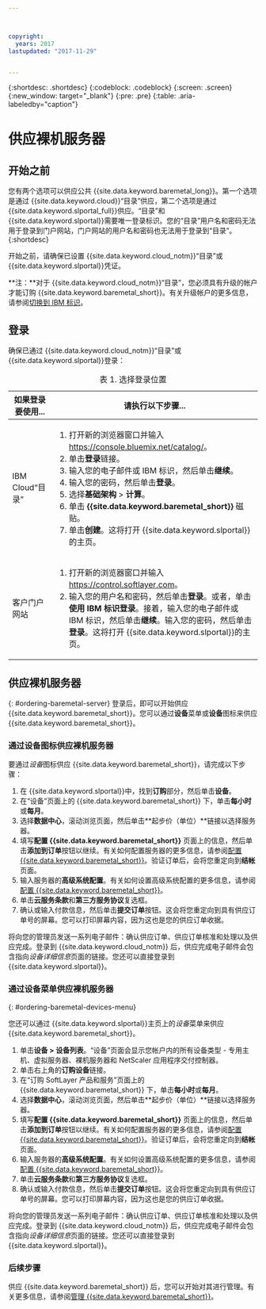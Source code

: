 ```yaml
---



copyright:
  years: 2017
lastupdated: "2017-11-29"


---
```


{:shortdesc: .shortdesc}
{:codeblock: .codeblock}
{:screen: .screen}
{:new_window: target="_blank"}
{:pre: .pre}
{:table: .aria-labeledby="caption"}

# 供应裸机服务器

## 开始之前
您有两个选项可以供应公共 {{site.data.keyword.baremetal_long}}。第一个选项是通过 {{site.data.keyword.cloud}}“目录”供应，第二个选项是通过 {{site.data.keyword.slportal_full}}供应。“目录”和 {{site.data.keyword.slportal}}需要唯一登录标识。您的“目录”用户名和密码无法用于登录到门户网站，门户网站的用户名和密码也无法用于登录到“目录”。
{:shortdesc}

开始之前，请确保已设置 {{site.data.keyword.cloud_notm}}“目录”或 {{site.data.keyword.slportal}}凭证。 
  
**注：**对于 {{site.data.keyword.cloud_notm}}“目录”，您必须具有升级的帐户才能订购 {{site.data.keyword.baremetal_short}}。有关升级帐户的更多信息，请参阅[切换到 IBM 标识](https://console.ng.bluemix.net/docs/admin/softlayerlink.html)。
  
## 登录 
确保已通过 {{site.data.keyword.cloud_notm}}“目录”或 {{site.data.keyword.slportal}}登录： 

  <table>
   <CAPTION>表 1. 选择登录位置</CAPTION>
   <THEAD>
   <TR>
   <th>如果登录要使用...</th>
   <th>请执行以下步骤...</th>
   </TR>
   </THEAD>
   <TBODY>
   <tr>
   <td>IBM Cloud“目录”</td>
   <td>
   <ol>
   <li>打开新的浏览器窗口并输入 <a href="https://console.bluemix.net/catalog/">https://console.bluemix.net/catalog/</a>。</li>
   <li>单击<b>登录</b>链接。</li>
   <li>输入您的电子邮件或 IBM 标识，然后单击<b>继续</b>。</li>
   <li>输入您的密码，然后单击<b>登录</b>。</li>
   <li>选择<b>基础架构</b> > <b>计算</b>。</li>
   <li>单击 <b>{{site.data.keyword.baremetal_short}}</b> 磁贴。</li>
   <li>单击<b>创建</b>。这将打开 {{site.data.keyword.slportal}}的主页。</li>
   </ol>
   </td>
   </tr>
   <tr>
   <td>客户门户网站</td>
   <td>
   <ol>
   <li>打开新的浏览器窗口并输入 <a href="https://control.softlayer.com">https://control.softlayer.com</a>。</li>
   <li>输入您的用户名和密码，然后单击<b>登录</b>。或者，单击<b>使用 IBM 标识登录</b>。接着，输入您的电子邮件或 IBM 标识，然后单击<b>继续</b>。输入您的密码，然后单击<b>登录</b>。这将打开 {{site.data.keyword.slportal}}的主页。</li>
   </ol>
   </td>
   </tr>
   </TBODY>
   </table>

## 供应裸机服务器
{: #ordering-baremetal-server}
登录后，即可以开始供应 {{site.data.keyword.baremetal_short}}。您可以通过**设备**菜单或**设备**图标来供应 {{site.data.keyword.baremetal_short}}。

### 通过设备图标供应裸机服务器
要通过*设备*图标供应 {{site.data.keyword.baremetal_short}}，请完成以下步骤：

1.  在 {{site.data.keyword.slportal}}中，找到**订购**部分，然后单击**设备**。
2.  在“设备”页面上的 {{site.data.keyword.baremetal_short}} 下，单击**每小时**或**每月**。
3.  选择**数据中心**，滚动浏览页面，然后单击**起步价（单位）**链接以选择服务器。 
4.  填写**配置 {{site.data.keyword.baremetal_short}}** 页面上的信息，然后单击**添加到订单**按钮以继续。有关如何配置服务器的更多信息，请参阅[配置 {{site.data.keyword.baremetal_short}}](.../bare-metal/configuring.md)。验证订单后，会将您重定向到**结帐**页面。
5.  输入服务器的**高级系统配置**。有关如何设置高级系统配置的更多信息，请参阅[配置 {{site.data.keyword.baremetal_short}}](.../bare-metal/configuring.md)。
6.  单击**云服务条款**和**第三方服务协议**复选框。
7.  确认或输入付款信息，然后单击**提交订单**按钮。这会将您重定向到具有供应订单号的屏幕。您可以打印屏幕内容，因为这也是您的供应订单收据。

 将向您的管理员发送一系列电子邮件：确认供应订单、供应订单核准和处理以及供应完成。登录到 {{site.data.keyword.cloud_notm}} 后，供应完成电子邮件会包含指向*设备详细信息*页面的链接。您还可以直接登录到 {{site.data.keyword.slportal}}。

### 通过设备菜单供应裸机服务器
{: #ordering-baremetal-devices-menu}

您还可以通过 {{site.data.keyword.slportal}}主页上的*设备*菜单来供应 {{site.data.keyword.baremetal_short}}。 

1. 单击**设备 > 设备列表**。“设备”页面会显示您帐户内的所有设备类型 - 专用主机、虚拟服务器、裸机服务器和 NetScaler 应用程序交付控制器。
2. 单击右上角的**订购设备**链接。
3. 在“订购 SoftLayer 产品和服务”页面上的 {{site.data.keyword.baremetal_short}} 下，单击**每小时**或**每月**。
4. 选择**数据中心**，滚动浏览页面，然后单击**起步价（单位）**链接以选择服务器。 
5.  填写**配置 {{site.data.keyword.baremetal_short}}** 页面上的信息，然后单击**添加到订单**按钮以继续。有关如何配置服务器的更多信息，请参阅[配置 {{site.data.keyword.baremetal_short}}](.../bare-metal/configuring.md)。验证订单后，会将您重定向到**结帐**页面。
6.  输入服务器的**高级系统配置**。有关如何设置高级系统配置的更多信息，请参阅[配置 {{site.data.keyword.baremetal_short}}](.../bare-metal/configuring.md)。
7. 单击**云服务条款**和**第三方服务协议**复选框。
8. 确认或输入付款信息，然后单击**提交订单**按钮。这会将您重定向到具有供应订单号的屏幕。您可以打印屏幕内容，因为这也是您的供应订单收据。

将向您的管理员发送一系列电子邮件：确认供应订单、供应订单核准和处理以及供应完成。登录到 {{site.data.keyword.cloud_notm}} 后，供应完成电子邮件会包含指向*设备详细信息*页面的链接。您还可以直接登录到 {{site.data.keyword.slportal}}。

### 后续步骤
供应 {{site.data.keyword.baremetal_short}} 后，您可以开始对其进行管理。有关更多信息，请参阅[管理 {{site.data.keyword.baremetal_short}}](../bare-metal/managing.html)。
